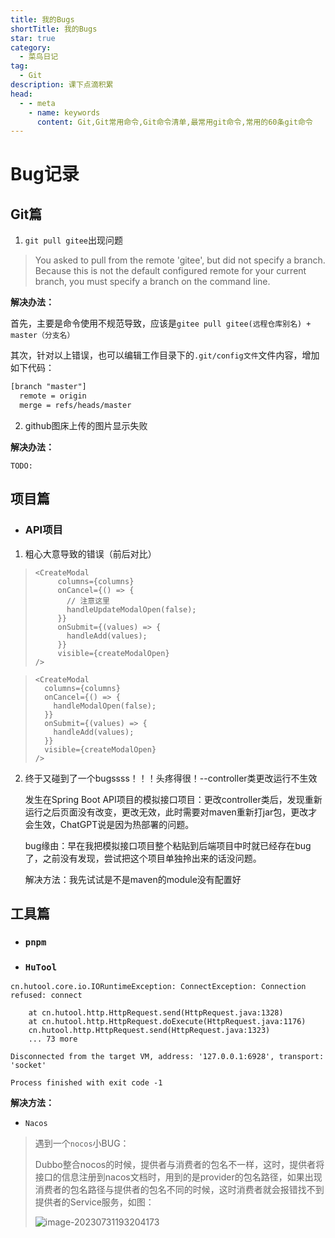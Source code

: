 ```yaml
---
title: 我的Bugs
shortTitle: 我的Bugs
star: true
category:
  - 菜鸟日记
tag:
  - Git
description: 课下点滴积累
head:
  - - meta
    - name: keywords
      content: Git,Git常用命令,Git命令清单,最常用git命令,常用的60条git命令 
---
```


# Bug记录

## Git篇

1. `git pull gitee`出现问题

> You asked to pull from the remote 'gitee', but did not specify
> a branch. Because this is not the default configured remote
> for your current branch, you must specify a branch on the command line.

**解决办法：**

首先，主要是命令使用不规范导致，应该是`gitee pull gitee(远程仓库别名) + master（分支名） `

其次，针对以上错误，也可以编辑工作目录下的`.git/config文件`文件内容，增加如下代码：

```xml
[branch "master"]
  remote = origin
  merge = refs/heads/master
```

2. github图床上传的图片显示失败

**解决办法：**

`TODO:`

## 项目篇

* ### API项目

1. 粗心大意导致的错误（前后对比）

> ```
> <CreateModal
>      columns={columns}
>      onCancel={() => {
>        // 注意这里
>        handleUpdateModalOpen(false);
>      }}
>      onSubmit={(values) => {
>        handleAdd(values);
>      }}
>      visible={createModalOpen}
> />
> ```

> ```
> <CreateModal
>   columns={columns}
>   onCancel={() => {
>     handleModalOpen(false);
>   }}
>   onSubmit={(values) => {
>     handleAdd(values);
>   }}
>   visible={createModalOpen} 
> />
> ```

2. 终于又碰到了一个bugssss！！！头疼得很！--controller类更改运行不生效

   发生在Spring Boot API项目的模拟接口项目：更改controller类后，发现重新运行之后页面没有改变，更改无效，此时需要对maven重新打jar包，更改才会生效，ChatGPT说是因为热部署的问题。

   bug缘由：早在我把模拟接口项目整个粘贴到后端项目中时就已经存在bug了，之前没有发现，尝试把这个项目单独拎出来的话没问题。

   解决方法：我先试试是不是maven的module没有配置好





## 工具篇

* ### `pnpm`





* ### `HuTool`

```shell
cn.hutool.core.io.IORuntimeException: ConnectException: Connection refused: connect

	at cn.hutool.http.HttpRequest.send(HttpRequest.java:1328)
	at cn.hutool.http.HttpRequest.doExecute(HttpRequest.java:1176)
	cn.hutool.http.HttpRequest.send(HttpRequest.java:1323)
	... 73 more

Disconnected from the target VM, address: '127.0.0.1:6928', transport: 'socket'

Process finished with exit code -1
```

**解决方法：**



* `Nacos`

> 遇到一个`nocos`小BUG：
>
> Dubbo整合nocos的时候，提供者与消费者的包名不一样，这时，提供者将接口的信息注册到nacos文档时，用到的是provider的包名路径，如果出现消费者的包名路径与提供者的包名不同的时候，这时消费者就会报错找不到提供者的Service服务，如图：
>
> ![image-20230731193204173](https://cdn.jsdelivr.net/gh/wl2o2o/blogCdn/img/202307311932647.png)

